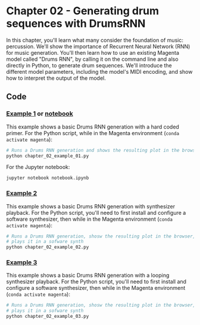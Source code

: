 # Chapter 02 - Generating drum sequences with DrumsRNN

In this chapter, you'll learn what many consider the foundation of music:
percussion. We'll show the importance of Recurrent Neural Network (RNN) for
music generation. You'll then learn how to use an existing Magenta model called
"Drums RNN", by calling it on the command line and also directly in Python,
to generate drum sequences. We'll introduce the different model parameters,
including the model's MIDI encoding, and show how to interpret the output of
the model.

## Code

### [Example 1](chapter_02_example_01.py) or [notebook](notebook.ipynb)

This example shows a basic Drums RNN generation with a hard coded primer. For
the Python script, while in the Magenta environment (`conda activate magenta`):

```bash
# Runs a Drums RNN generation and shows the resulting plot in the browser
python chapter_02_example_01.py
```

For the Jupyter notebook:

```bash
jupyter notebook notebook.ipynb
```

### [Example 2](chapter_02_example_02.py)

This example shows a basic Drums RNN generation with synthesizer playback. For
the Python script, you'll need to first install and configure a software
synthesizer, then while in the Magenta environment (`conda activate magenta`):

```bash
# Runs a Drums RNN generation, shosw the resulting plot in the browser, and
# plays it in a sofware synth
python chapter_02_example_02.py
```

### [Example 3](chapter_02_example_03.py)

This example shows a basic Drums RNN generation with a looping synthesizer
playback. For the Python script, you'll need to first install and configure a
software synthesizer, then while in the Magenta environment
(`conda activate magenta`):

```bash
# Runs a Drums RNN generation, shosw the resulting plot in the browser, and
# plays it in a sofware synth
python chapter_02_example_03.py
```
